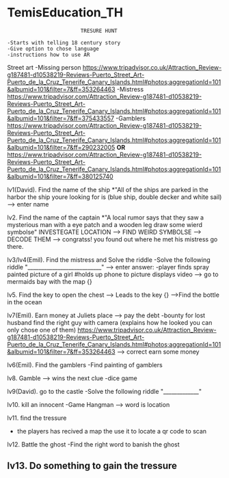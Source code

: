 # TemisEducation_TH

							TRESURE HUNT		

	-Starts with telling 18 century story
	-Give option to chose language
	-instructions how to use AR

Street art
-Missing person
https://www.tripadvisor.co.uk/Attraction_Review-g187481-d10538219-Reviews-Puerto_Street_Art-Puerto_de_la_Cruz_Tenerife_Canary_Islands.html#photos;aggregationId=101&albumid=101&filter=7&ff=353264463
-Mistress
https://www.tripadvisor.com/Attraction_Review-g187481-d10538219-Reviews-Puerto_Street_Art-Puerto_de_la_Cruz_Tenerife_Canary_Islands.html#photos;aggregationId=101&albumid=101&filter=7&ff=375433557
-Gamblers
https://www.tripadvisor.com/Attraction_Review-g187481-d10538219-Reviews-Puerto_Street_Art-Puerto_de_la_Cruz_Tenerife_Canary_Islands.html#photos;aggregationId=101&albumid=101&filter=7&ff=290232005
__OR__
https://www.tripadvisor.com/Attraction_Review-g187481-d10538219-Reviews-Puerto_Street_Art-Puerto_de_la_Cruz_Tenerife_Canary_Islands.html#photos;aggregationId=101&albumid=101&filter=7&ff=380125740

 
lv1(David). Find the name of the ship
	*"All of the ships are parked in the harbor the ship youre looking for is (blue ship, double decker and white sail)
		--> enter name 
 
	

lv2. Find the name of the captain
	*"A local rumor says that they saw a mysterious man with a eye patch and a wooden leg draw some wierd symbolse"
		INVESTEGATE LOCATION --> FIND WEIRD SYMBOLSE --> DECODE THEM --> congratss! 
			you found out where he met his mistress go there.

	
lv3/lv4(Emil). Find the mistress and Solve the riddle
	-Solve the following riddle "___________________________"	--> enter answer:
		-player finds spray painted picture of a girl #holds up phone to picture displays video
		--> go to mermaids bay with the map {}

lv5. Find the key to open the chest
	--> Leads to the key {}
	-->Find the bottle in the ocean 


lv7(Emil). Earn money at Juliets place	-->	pay the debt
	-bounty for lost husband find the right guy with camera (explains how he looked you can only chose one of them) https://www.tripadvisor.co.uk/Attraction_Review-g187481-d10538219-Reviews-Puerto_Street_Art-Puerto_de_la_Cruz_Tenerife_Canary_Islands.html#photos;aggregationId=101&albumid=101&filter=7&ff=353264463
		--> correct earn some money	

lv6(Emil). Find the gamblers
-Find painting of gamblers

lv8. Gamble	-->	wins the next clue
-dice game

lv9(David). go to the castle
-Solve the following riddle "_____________"

lv10. kill an innocent
-Game Hangman 	-->	word is location
	
	
lv11. find the tressure
- the players has recived a map the use it to locate a qr code to scan

lv12. Battle the ghost
-Find the right word to banish the ghost

	
lv13. Do something to gain the tressure
-
	
	

